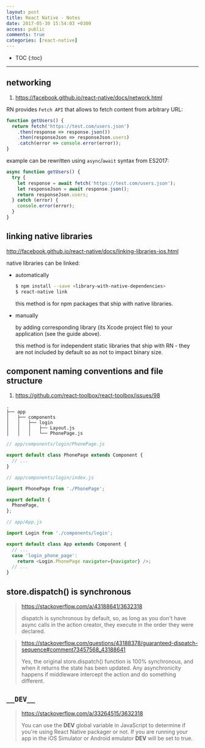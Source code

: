```yaml
---
layout: post
title: React Native - Notes
date: 2017-05-30 15:54:03 +0300
access: public
comments: true
categories: [react-native]
---
```


<!-- @format -->

<!-- more -->

<!-- prettier-ignore -->
* TOC
{:toc}
<hr>

## networking

1. <https://facebook.github.io/react-native/docs/network.html>

RN provides `Fetch API` that allows to fetch content from arbitrary URL:

```javascript
function getUsers() {
  return fetch('https://test.com/users.json')
    .then(response => response.json())
    .then(responseJson => responseJson.users)
    .catch(error => console.error(error));
}
```

example can be rewritten using `async`/`await` syntax from ES2017:

```javascript
async function getUsers() {
  try {
    let response = await fetch('https://test.com/users.json');
    let responseJson = await response.json();
    return responseJson.users;
  } catch (error) {
    console.error(error);
  }
}
```

## linking native libraries

<http://facebook.github.io/react-native/docs/linking-libraries-ios.html>

native libraries can be linked:

- automatically

  ```sh
  $ npm install --save <library-with-native-dependencies>
  $ react-native link
  ```

  this method is for npm packages that ship with native libraries.

- manually

  by adding corresponding library (its Xcode project file) to your application
  (see the guide above).

  this method is for independent static libraries that ship with RN - they are
  not included by default so as not to impact binary size.

## component naming conventions and file structure

1. <https://github.com/react-toolbox/react-toolbox/issues/98>

```
.
├── app
│   ├── components
│   │   ├── login
│   │   │   ├── Layout.js
│   │   │   └── PhonePage.js
```

```javascript
// app/components/login/PhonePage.js

export default class PhonePage extends Component {
  // ...
}
```

```javascript
// app/components/login/index.js

import PhonePage from './PhonePage';

export default {
  PhonePage,
};
```

```javascript
// app/App.js

import Login from './components/login';

export default class App extends Component {
  // ...
  case 'login_phone_page':
    return <Login.PhonePage navigator={navigator} />;
  // ...
}
```

## store.dispatch() is synchronous

> <https://stackoverflow.com/a/43188641/3632318>
>
> dispatch is synchronous by default, so, as long as you don't have async calls
> in the action creator, they execute in the order they were declared.

> <https://stackoverflow.com/questions/43188378/guaranteed-dispatch-sequence#comment73457568_43188641>
>
> Yes, the original store.dispatch() function is 100% synchronous, and when it
> returns the state has been updated. Any asynchronicity happens if middleware
> intercept the action and do something different.

## `__DEV__`

> <https://stackoverflow.com/a/33264515/3632318>
>
> You can use the **DEV** global variable in JavaScript to determine if you're
> using React Native packager or not. If you are running your app in the iOS
> Simulator or Android emulator **DEV** will be set to true.
